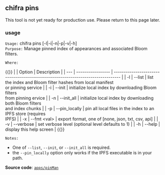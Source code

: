 ## chifra pins

This tool is not yet ready for production use. Please return to this page later.

### usage

`Usage:`    chifra pins [-l|-i|-n|-p|-v|-h]  
`Purpose:`  Manage pinned index of appearances and associated Bloom filters.

`Where:`

{{<td>}}
|     | Option            | Description                                                                       |
| --- | ----------------- | --------------------------------------------------------------------------------- |
| -l  | --list            | list the index and Bloom filter hashes from local manifest<br/>or pinning service |
| -i  | --init            | initialize local index by downloading Bloom filters<br/>from pinning ervice       |
| -n  | --init_all        | initialize local index by downloading both Bloom filters<br/>and index chunks     |
| -p  | --pin_locally     | pin all local files in the index to an IPFS store (requires<br/>IPFS)             |
| -x  | --fmt &lt;val&gt; | export format, one of [none, json, txt, csv, api]                                 |
| -v  | --verbose         | set verbose level (optional level defaults to 1)                                  |
| -h  | --help            | display this help screen                                                          |
{{</td>}}

`Notes:`

- One of `--list`, `--init`, or `--init_all` is required.
- the `--pin_locally` option only works if the IPFS executable is in your path.

**Source code**: [`apps/pinMan`](https://github.com/TrueBlocks/trueblocks-core/tree/master/src/apps/pinMan)

